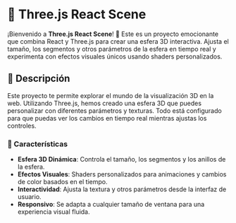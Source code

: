 # 🎨 Three.js React Scene

¡Bienvenido a **Three.js React Scene**! 🚀 Este es un proyecto emocionante que combina React y Three.js para crear una esfera 3D interactiva. Ajusta el tamaño, los segmentos y otros parámetros de la esfera en tiempo real y experimenta con efectos visuales únicos usando shaders personalizados.

## 🌟 Descripción

Este proyecto te permite explorar el mundo de la visualización 3D en la web. Utilizando Three.js, hemos creado una esfera 3D que puedes personalizar con diferentes parámetros y texturas. Todo está configurado para que puedas ver los cambios en tiempo real mientras ajustas los controles.

### 🔧 Características

- **Esfera 3D Dinámica**: Controla el tamaño, los segmentos y los anillos de la esfera.
- **Efectos Visuales**: Shaders personalizados para animaciones y cambios de color basados en el tiempo.
- **Interactividad**: Ajusta la textura y otros parámetros desde la interfaz de usuario.
- **Responsivo**: Se adapta a cualquier tamaño de ventana para una experiencia visual fluida.